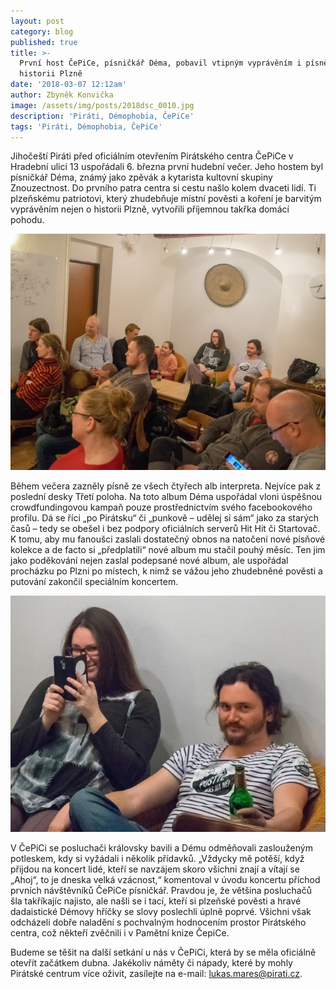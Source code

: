 ```yaml
---
layout: post
category: blog
published: true
title: >-
  První host ČePiCe, písničkář Déma, pobavil vtipným vyprávěním i písněmi o
  historii Plzně
date: '2018-03-07 12:12am'
author: Zbyněk Konvička
image: /assets/img/posts/2018dsc_0010.jpg
description: 'Piráti, Démophobia, ČePiCe'
tags: 'Piráti, Démophobia, ČePiCe'
---
```

Jihočeští Piráti před oficiálním otevřením Pirátského centra ČePiCe v Hradební ulici 13 uspořádali 6. března první hudební večer. Jeho hostem byl písničkář Déma, známý jako zpěvák a kytarista kultovní skupiny Znouzectnost. Do prvního patra centra si cestu našlo kolem dvaceti lidí. Ti plzeňskému patriotovi, který zhudebňuje místní pověsti a koření je barvitým vyprávěním nejen o historii Plzně, vytvořili příjemnou takřka domácí pohodu.

![V ČePiCi panovala pohodová atmosféra.](/assets/img/posts/2018dsc_0015.jpg)

Během večera zazněly písně ze všech čtyřech alb interpreta. Nejvíce pak z poslední desky Třetí poloha. Na toto album Déma uspořádal vloni úspěšnou crowdfundingovou kampaň pouze prostřednictvím svého facebookového profilu. Dá se říci „po Pirátsku“ či „punkově – udělej si sám“ jako za starých časů – tedy se obešel i bez podpory oficiálních serverů Hit Hit či Startovač. K tomu, aby mu fanoušci zaslali dostatečný obnos na natočení nové písňové kolekce a de facto si „předplatili“ nové album mu stačil pouhý měsíc. Ten jim jako poděkování nejen zaslal podepsané nové album, ale uspořádal procházku po Plzni po místech, k nimž se vážou jeho zhudebněné pověsti a putování zakončil speciálním koncertem.

![Budějovičtí Piráti Zuzana Kudláčková a Honza Hošek.](/assets/img/posts/2018dsc_0012.jpg)

V ČePiCi se posluchači královsky bavili a Dému odměňovali zaslouženým potleskem, kdy si vyžádali i několik přídavků. „Vždycky mě potěší, když přijdou na koncert lidé, kteří se navzájem skoro všichni znají a vítají se „Ahoj“, to je dneska velká vzácnost,“ komentoval v úvodu koncertu příchod prvních návštěvníků ČePiCe písničkář. Pravdou je, že většina posluchačů šla takříkajíc najisto, ale našli se i tací, kteří si plzeňské pověsti a hravé dadaistické Démovy hříčky se slovy poslechli úplně poprvé. Všichni však odcházeli dobře naladění s pochvalným hodnocením prostor Pirátského centra, což někteří zvěčnili i v Pamětní knize ČepiCe.

Budeme se těšit na další setkání u nás v ČePiCi, která by se měla oficiálně otevřít začátkem dubna. Jakékoliv náměty či nápady, které by mohly Pirátské centrum více oživit, zasílejte na e-mail: [lukas.mares@pirati.cz](lukas.mares@pirati.cz).
